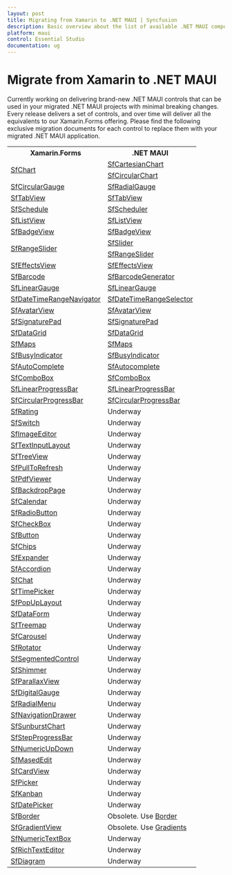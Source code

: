 ```yaml
---
layout: post
title: Migrating from Xamarin to .NET MAUI | Syncfusion 
description: Basic overview about the list of available .NET MAUI components and equal Xamarin components on Syncfusion.
platform: maui
control: Essential Studio
documentation: ug
---
```



# Migrate from Xamarin to .NET MAUI

Currently working on delivering brand-new .NET MAUI controls that can be used in your migrated .NET MAUI projects with minimal breaking changes. Every release delivers a set of controls, and over time will deliver all the equivalents to our Xamarin.Forms offering. Please find the following exclusive migration documents for each control to replace them with your migrated .NET MAUI application.

<table>
	<tr>
		<th align="center">
			Xamarin.Forms<br/>
		</th>
		<th align="center">
			.NET MAUI<br/>
		</th>
	</tr>
	<tr>
	    <td rowspan="2" valign="center">
			<a href="https://help.syncfusion.com/xamarin/charts/getting-started">SfChart</a><br/>
		</td>
		<td rowspan="1" valign="top">
			<a href="https://help.syncfusion.com/maui/cartesian-charts/migration">SfCartesianChart</a><br/>
		</td>
	</tr>
	<tr>
		<td rowspan="1" valign="top">
			<a href="https://help.syncfusion.com/maui/circular-charts/migration">SfCircularChart</a><br/>
		</td>
	</tr>
	<tr>
	    <td rowspan="1" valign="top">
			<a href="https://help.syncfusion.com/xamarin/circular-gauge/getting-started">SfCircularGauge</a><br/>
		</td>
		<td rowspan="1" valign="top">
			<a href="https://help.syncfusion.com/maui/radial-gauge/migration">SfRadialGauge</a><br/>
		</td>
	</tr>
	<tr>
	    <td rowspan="1" valign="top">
			<a href="https://help.syncfusion.com/xamarin/tabbed-view/getting-started">SfTabView</a><br/>
		</td>
		<td rowspan="1" valign="top">
			<a href="https://help.syncfusion.com/maui/tabview/migration">SfTabView</a><br/>
		</td>
	</tr>
	<tr>
	    <td rowspan="1" valign="top">
			<a href="https://help.syncfusion.com/xamarin/scheduler/getting-started">SfSchedule</a><br/>
		</td>
		<td rowspan="1" valign="top">
			<a href="https://help.syncfusion.com/maui/scheduler/migration">SfScheduler</a><br/>
		</td>
	</tr>
	<tr>
	    <td rowspan="1" valign="top">
			<a href="https://help.syncfusion.com/xamarin/listview/getting-started">SfListView</a><br/>
		</td>
		<td rowspan="1" valign="top">
			<a href="https://help.syncfusion.com/maui/listview/migration">SfListView</a><br/>
		</td>
	</tr>
	<tr>
	    <td rowspan="1" valign="top">
			<a href="https://help.syncfusion.com/xamarin/badge-view/getting-started">SfBadgeView</a><br/>
		</td>
		<td rowspan="1" valign="top">
			<a href="https://help.syncfusion.com/maui/badge-view/migration">SfBadgeView</a><br/>
		</td>
	</tr>
	<tr>
	    <td rowspan="2" valign="center">
			<a href="https://help.syncfusion.com/xamarin/range-slider/getting-started">SfRangeSlider</a><br/>
		</td>
		<td rowspan="1" valign="top">
			<a href="https://help.syncfusion.com/maui/slider/migration">SfSlider</a><br/>
		</td>
	</tr>
	<tr>
	    <td valign="top">
			<a href="https://help.syncfusion.com/maui/range-slider/migration">SfRangeSlider</a><br/>
		</td>
	</tr>
	<tr>
	    <td rowspan="1" valign="top">
			<a href="https://help.syncfusion.com/xamarin/effects-view/getting-started">SfEffectsView</a><br/>
		</td>
		<td rowspan="1" valign="top">
			<a href="https://help.syncfusion.com/maui/effects-view/migration">SfEffectsView</a><br/>
		</td>
	</tr>
	<tr>
	    <td rowspan="1" valign="top">
			<a href="https://help.syncfusion.com/xamarin/barcode/getting-started">SfBarcode</a><br/>
		</td>
		<td rowspan="1" valign="top">
			<a href="https://help.syncfusion.com/maui/barcode-generator/migration">SfBarcodeGenerator</a><br/>
		</td>
	</tr>
	<tr>
	    <td rowspan="1" valign="top">
			<a href="https://help.syncfusion.com/xamarin/linear-gauge/getting-started">SfLinearGauge</a><br/>
		</td>
		<td rowspan="1" valign="top">
			<a href="https://help.syncfusion.com/maui/linear-gauge/migration">SfLinearGauge</a><br/>
		</td>
	</tr>
	<tr>
	    <td rowspan="1" valign="top">
			<a href="https://help.syncfusion.com/xamarin/datetime-range-navigator/rangenavigator">SfDateTimeRangeNavigator</a><br/>
		</td>
	    <td valign="top">
			<a href="https://help.syncfusion.com/maui/datetime-range-selector/migration">SfDateTimeRangeSelector</a><br/>
		</td>
	</tr>
	<tr>
	    <td rowspan="1" valign="top">
			<a href="https://help.syncfusion.com/xamarin/avatar-view/getting-started">SfAvatarView</a><br/>
		</td>
		<td rowspan="1" valign="top">
			<a href="https://help.syncfusion.com/maui/avatar-view/migration">SfAvatarView</a><br/>
		</td>
	</tr>
	<tr>
	    <td rowspan="1" valign="top">
			<a href="https://help.syncfusion.com/xamarin/signaturepad/getting-started">SfSignaturePad</a><br/>
		</td>
		<td valign="top">
			<a href="https://help.syncfusion.com/maui/signaturepad/migration">SfSignaturePad</a><br/>
		</td>
	</tr>
	<tr>
	    <td rowspan="1" valign="top">
			<a href="https://help.syncfusion.com/xamarin/datagrid/getting-started">SfDataGrid</a><br/>
		</td>
		<td rowspan="1" valign="top">
			<a href="https://help.syncfusion.com/maui/datagrid/migration">SfDataGrid</a><br/>
		</td>
	</tr>
	<tr>
	    <td rowspan="1" valign="top">
			<a href="https://help.syncfusion.com/xamarin/maps/getting-started">SfMaps</a><br/>
		</td>
		<td rowspan="1" valign="top">
			<a href="https://help.syncfusion.com/maui/maps/migration">SfMaps</a><br/>
		</td>
	</tr>
	<tr>
	    <td rowspan="1" valign="top">
			<a href="https://help.syncfusion.com/xamarin/busy-indicator/getting-started">SfBusyIndicator</a><br/>
		</td>
		<td rowspan="1" valign="top">
			<a href="https://help.syncfusion.com/maui/busy-indicator/migration">SfBusyIndicator</a><br/>
		</td>
	</tr>
	<tr>
	    <td rowspan="1" valign="top">
			<a href="https://help.syncfusion.com/xamarin/autocomplete/getting-started">SfAutoComplete</a><br/>
		</td>
		<td rowspan="1" valign="top">
			<a href="https://help.syncfusion.com/maui/autocomplete/migration">SfAutocomplete</a><br/>
		</td>
	</tr>
	<tr>
	    <td rowspan="1" valign="top">
			<a href="https://help.syncfusion.com/xamarin/combobox/getting-started">SfComboBox</a><br/>
		</td>
		<td rowspan="1" valign="top">
			<a href="https://help.syncfusion.com/maui/combobox/migration">SfComboBox</a><br/>
		</td>
	</tr>
	<tr>
	    <td rowspan="1" valign="top">
			<a href="https://help.syncfusion.com/xamarin/progressbar/gettingstarted">SfLinearProgressBar</a><br/>
		</td>
		<td rowspan="1" valign="top">
			<a href="https://help.syncfusion.com/maui/linearprogressbar/migration">SfLinearProgressBar</a><br/>
		</td>
	</tr>
	<tr>
	    <td rowspan="1" valign="top">
			<a href="https://help.syncfusion.com/xamarin/progressbar/gettingstarted">SfCircularProgressBar</a><br/>
		</td>
		<td rowspan="1" valign="top">
			<a href="https://help.syncfusion.com/maui/circularprogressbar/migration">SfCircularProgressBar</a><br/>
		</td>
	</tr>
	<tr>
	    <td rowspan="1" valign="top">
			<a href="https://help.syncfusion.com/xamarin/rating/getting-started">SfRating</a><br/>
		</td>
		<td rowspan="1" valign="top">
			Underway<br/>
		</td>
	</tr>
	<tr>
	    <td rowspan="1" valign="top">
			<a href="https://help.syncfusion.com/xamarin/switch/gettingstarted">SfSwitch</a><br/>
		</td>
		<td rowspan="1" valign="top">
			Underway<br/>
		</td>
	</tr>
	<tr>
	    <td rowspan="1" valign="top">
			<a href="https://help.syncfusion.com/xamarin/image-editor/getting-started">SfImageEditor</a><br/>
		</td>
		<td rowspan="1" valign="top">
			Underway<br/>
		</td>
	</tr>
	<tr>
	    <td rowspan="1" valign="top">
			<a href="https://help.syncfusion.com/xamarin/text-input-layout/getting-started">SfTextInputLayout</a><br/>
		</td>
		<td rowspan="1" valign="top">
			Underway<br/>
		</td>
	</tr>
	<tr>
	    <td rowspan="1" valign="top">
			<a href="https://help.syncfusion.com/xamarin/treeview/getting-started">SfTreeView</a><br/>
		</td>
		<td rowspan="1" valign="top">
			Underway<br/>
		</td>
	</tr>
	<tr>
	    <td rowspan="1" valign="top">
			<a href="https://help.syncfusion.com/xamarin/pull-to-refresh/getting-started">SfPullToRefresh</a><br/>
		</td>
		<td rowspan="1" valign="top">
			Underway<br/>
		</td>
	</tr>
	<tr>
	    <td rowspan="1" valign="top">
			<a href="https://help.syncfusion.com/xamarin/pdf-viewer/getting-started">SfPdfViewer</a><br/>
		</td>
		<td rowspan="1" valign="top">
			Underway<br/>
		</td>
	</tr>
	<tr>
	    <td rowspan="1" valign="top">
			<a href="https://help.syncfusion.com/xamarin/backdrop-page/getting-started">SfBackdropPage</a><br/>
		</td>
		<td rowspan="1" valign="top">
			Underway<br/>
		</td>
	</tr>
	<tr>
	    <td rowspan="1" valign="top">
			<a href="https://help.syncfusion.com/xamarin/calendar/getting-started">SfCalendar</a><br/>
		</td>
		<td rowspan="1" valign="top">
			Underway<br/>
		</td>
	</tr>
	<tr>
	    <td rowspan="1" valign="top">
			<a href="https://help.syncfusion.com/xamarin/radio-button/getting-started">SfRadioButton</a><br/>
		</td>
		<td rowspan="1" valign="top">
			Underway<br/>
		</td>
	</tr>
	<tr>
	    <td rowspan="1" valign="top">
			<a href="https://help.syncfusion.com/xamarin/checkbox/getting-started">SfCheckBox</a><br/>
		</td>
		<td rowspan="1" valign="top">
			Underway<br/>
		</td>
	</tr>
	<tr>
	    <td rowspan="1" valign="top">
			<a href="https://help.syncfusion.com/xamarin/button/gettingstarted">SfButton</a><br/>
		</td>
		<td rowspan="1" valign="top">
			Underway<br/>
		</td>
	</tr>
	<tr>
	    <td rowspan="1" valign="top">
			<a href="https://help.syncfusion.com/xamarin/chips/getting-started">SfChips</a><br/>
		</td>
		<td rowspan="1" valign="top">
			Underway<br/>
		</td>
	</tr>
	<tr>
	    <td rowspan="1" valign="top">
			<a href="https://help.syncfusion.com/xamarin/expander/getting-started">SfExpander</a><br/>
		</td>
		<td rowspan="1" valign="top">
			Underway<br/>
		</td>
	</tr>
	<tr>
	    <td rowspan="1" valign="top">
			<a href="https://help.syncfusion.com/xamarin/accordion/getting-started">SfAccordion</a><br/>
		</td>
		<td rowspan="1" valign="top">
			Underway<br/>
		</td>
	</tr>
	<tr>
	    <td rowspan="1" valign="top">
			<a href="https://help.syncfusion.com/xamarin/chat/getting-started">SfChat</a><br/>
		</td>
		<td rowspan="1" valign="top">
			Underway<br/>
		</td>
	</tr>
	<tr>
	    <td rowspan="1" valign="top">
			<a href="https://help.syncfusion.com/xamarin/timepicker/gettingstarted">SfTimePicker</a><br/>
		</td>
		<td rowspan="1" valign="top">
			Underway<br/>
		</td>
	</tr>
	<tr>
	    <td rowspan="1" valign="top">
			<a href="https://help.syncfusion.com/xamarin/popup/getting-started">SfPopUpLayout</a><br/>
		</td>
		<td rowspan="1" valign="top">
			Underway<br/>
		</td>
	</tr>
	<tr>
	    <td rowspan="1" valign="top">
			<a href="https://help.syncfusion.com/xamarin/dataform/getting-started">SfDataForm</a><br/>
		</td>
		<td rowspan="1" valign="top">
			Underway<br/>
		</td>
	</tr>
	<tr>
	    <td rowspan="1" valign="top">
			<a href="https://help.syncfusion.com/xamarin/treemap/getting-started">SfTreemap</a><br/>
		</td>
		<td rowspan="1" valign="top">
			Underway<br/>
		</td>
	</tr>
	<tr>
	    <td rowspan="1" valign="top">
			<a href="https://help.syncfusion.com/xamarin/carousel-view/getting-started">SfCarousel</a><br/>
		</td>
		<td rowspan="1" valign="top">
			Underway<br/>
		</td>
	</tr>
	<tr>
	    <td rowspan="1" valign="top">
			<a href="https://help.syncfusion.com/xamarin/rotator/getting-started">SfRotator</a><br/>
		</td>
		<td rowspan="1" valign="top">
			Underway<br/>
		</td>
	</tr>
	<tr>
	    <td rowspan="1" valign="top">
			<a href="https://help.syncfusion.com/xamarin/segmented-control/getting-started">SfSegmentedControl</a><br/>
		</td>
		<td rowspan="1" valign="top">
			Underway<br/>
		</td>
	</tr>
	<tr>
	    <td rowspan="1" valign="top">
			<a href="https://help.syncfusion.com/xamarin/shimmer/getting-started">SfShimmer</a><br/>
		</td>
		<td rowspan="1" valign="top">
			Underway<br/>
		</td>
	</tr>
	<tr>
	    <td rowspan="1" valign="top">
			<a href="https://help.syncfusion.com/xamarin/parallax-view/gettingstarted">SfParallaxView</a><br/>
		</td>
		<td rowspan="1" valign="top">
			Underway<br/>
		</td>
	</tr>
	<tr>
	    <td rowspan="1" valign="top">
			<a href="https://help.syncfusion.com/xamarin/digital-gauge/getting-started">SfDigitalGauge</a><br/>
		</td>
		<td rowspan="1" valign="top">
			Underway<br/>
		</td>
	</tr>
	<tr>
	    <td rowspan="1" valign="top">
			<a href="https://help.syncfusion.com/xamarin/radial-menu/getting-started">SfRadialMenu</a><br/>
		</td>
		<td rowspan="1" valign="top">
			Underway<br/>
		</td>
	</tr>
	<tr>
	    <td rowspan="1" valign="top">
			<a href="https://help.syncfusion.com/xamarin/navigation-drawer/getting-started">SfNavigationDrawer</a><br/>
		</td>
		<td rowspan="1" valign="top">
			Underway<br/>
		</td>
	</tr>
	<tr>
	    <td rowspan="1" valign="top">
			<a href="https://help.syncfusion.com/xamarin/sunburst-chart/getting-started">SfSunburstChart</a><br/>
		</td>
		<td rowspan="1" valign="top">
			Underway<br/>
		</td>
	</tr>
	<tr>
	    <td rowspan="1" valign="top">
			<a href="https://help.syncfusion.com/xamarin/stepprogressbar/gettingstarted">SfStepProgressBar</a><br/>
		</td>
		<td rowspan="1" valign="top">
			Underway<br/>
		</td>
	</tr>
	<tr>
	    <td rowspan="1" valign="top">
			<a href="https://help.syncfusion.com/xamarin/numericupdown/getting-started">SfNumericUpDown</a><br/>
		</td>
		<td rowspan="1" valign="top">
			Underway<br/>
		</td>
	</tr>
	<tr>
	    <td rowspan="1" valign="top">
			<a href="https://help.syncfusion.com/xamarin/masked-entry/getting-started">SfMasedEdit</a><br/>
		</td>
		<td rowspan="1" valign="top">
			Underway<br/>
		</td>
	</tr>
	<tr>
	    <td rowspan="1" valign="top">
			<a href="https://help.syncfusion.com/xamarin/cards/getting-started">SfCardView</a><br/>
		</td>
		<td rowspan="1" valign="top">
			Underway<br/>
		</td>
	</tr>
	<tr>
	    <td rowspan="1" valign="top">
			<a href="https://help.syncfusion.com/xamarin/picker/gettingstarted">SfPicker</a><br/>
		</td>
		<td rowspan="1" valign="top">
			Underway<br/>
		</td>
	</tr>
	<tr>
	    <td rowspan="1" valign="top">
			<a href="https://help.syncfusion.com/xamarin/kanban-board/getting-started">SfKanban</a><br/>
		</td>
		<td rowspan="1" valign="top">
			Underway<br/>
		</td>
	</tr>
	<tr>
	    <td rowspan="1" valign="top">
			<a href="https://help.syncfusion.com/xamarin/datepicker/gettingstarted">SfDatePicker</a><br/>
		</td>
		<td rowspan="1" valign="top">
			Underway<br/>
		</td>
	</tr>
	<tr>
	    <td rowspan="1" valign="top">
			<a href="https://help.syncfusion.com/xamarin/border/getting-started">SfBorder</a><br/>
		</td>
		<td rowspan="1" valign="top">
			Obsolete. Use <a href="https://docs.microsoft.com/en-us/dotnet/maui/user-interface/controls/border"> Border</a><br/>
		</td>
	</tr>
	<tr>
	    <td rowspan="1" valign="top">
			<a href="https://help.syncfusion.com/xamarin/gradient-view/getting-started">SfGradientView</a><br/>
		</td>
		<td rowspan="1" valign="top">
			Obsolete. Use <a href="https://docs.microsoft.com/en-us/dotnet/maui/user-interface/brushes/gradient"> Gradients</a><br/>
		</td>
	</tr>
	<tr>
	    <td rowspan="1" valign="top">
			<a href="https://help.syncfusion.com/xamarin/numeric-entry/getting-started">SfNumericTextBox</a><br/>
		</td>
		<td rowspan="1" valign="top">
			Underway<br/>
		</td>
	</tr>
	<tr>
	    <td rowspan="1" valign="top">
			<a href="https://help.syncfusion.com/xamarin/rich-text-editor/gettingstarted">SfRichTextEditor</a><br/>
		</td>
		<td rowspan="1" valign="top">
			Underway<br/>
		</td>
	</tr>
	<tr>
	    <td rowspan="1" valign="top">
			<a href="https://help.syncfusion.com/xamarin/diagram/getting-started">SfDiagram</a><br/>
		</td>
		<td rowspan="1" valign="top">
			Underway<br/>
		</td>
	</tr>
</table>
